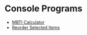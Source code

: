# Console Programs

- [MBTI Calculator]('./src/mbti')
- [Reorder Selected Items]('./src/reorder')



